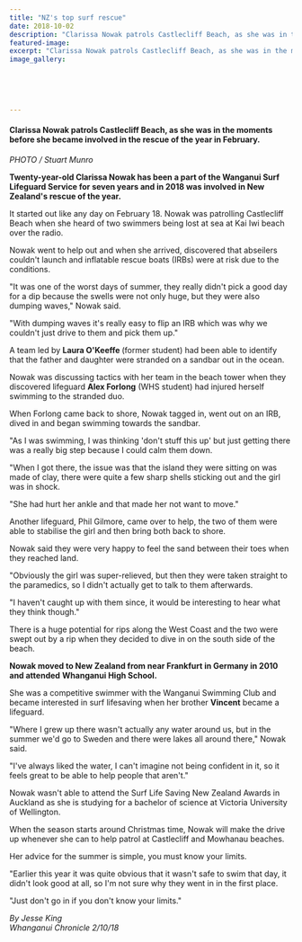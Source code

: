 ```yaml
---
title: "NZ's top surf rescue"
date: 2018-10-02
description: "Clarissa Nowak patrols Castlecliff Beach, as she was in the moments before she became involved in the rescue of the year..."
featured-image: 
excerpt: "Clarissa Nowak patrols Castlecliff Beach, as she was in the moments before she became involved in the rescue of the year in February."
image_gallery:
    
    
    
    
    
---
```


<h4><span>Clarissa Nowak patrols Castlecliff Beach, as she was in the moments before she became involved in the rescue of the year in February. <br /></span></h4>
<p><em>PHOTO / Stuart Munro</em></p>
<p class="element element-paragraph"><strong>Twenty-year-old Clarissa Nowak has been a part of the Wanganui Surf Lifeguard Service for seven years and in 2018 was involved in New Zealand's rescue of the year.</strong></p>
<p class="element element-paragraph">It started out like any day on February 18. Nowak was patrolling Castlecliff Beach when she heard of two swimmers being lost at sea at Kai Iwi beach over the radio.</p>
<p class="element element-paragraph">Nowak went to help out and when she arrived, discovered that abseilers couldn't launch and inflatable rescue boats (IRBs) were at risk due to the conditions.</p>
<p class="element element-paragraph">"It was one of the worst days of summer, they really didn't pick a good day for a dip because the swells were not only huge, but they were also dumping waves," Nowak said.</p>
<p class="element element-paragraph">"With dumping waves it's really easy to flip an IRB which was why we couldn't just drive to them and pick them up."</p>
<p class="element element-paragraph">A team led by <strong>Laura O'Keeffe </strong>(former student) had been able to identify that the father and daughter were stranded on a sandbar out in the ocean.</p>
<p class="element element-paragraph">Nowak was discussing tactics with her team in the beach tower when they discovered lifeguard&nbsp;<strong>Alex Forlong</strong> <span>(WHS student)&nbsp;</span>had injured herself swimming to the stranded duo.</p>
<p class="element element-paragraph">When Forlong came back to shore, Nowak tagged in, went out on an IRB, dived in and began swimming towards the sandbar.</p>
<p class="element element-paragraph">"As I was swimming, I was thinking 'don't stuff this up' but just getting there was a really big step because I could calm them down.</p>
<p class="element element-paragraph">"When I got there, the issue was that the island they were sitting on was made of clay, there were quite a few sharp shells sticking out and the girl was in shock.</p>
<p class="element element-paragraph">"She had hurt her ankle and that made her not want to move."</p>
<p class="element element-paragraph">Another lifeguard, Phil Gilmore, came over to help, the two of them were able to stabilise the girl and then bring both back to shore.</p>
<p class="element element-paragraph">Nowak said they were very happy to feel the sand between their toes when they reached land.</p>
<p class="element element-paragraph">"Obviously the girl was super-relieved, but then they were taken straight to the paramedics, so I didn't actually get to talk to them afterwards.</p>
<p class="element element-paragraph">"I haven't caught up with them since, it would be interesting to hear what they think though."</p>
<p class="element element-paragraph">There is a huge potential for rips along the West Coast and the two were swept out by a rip when they decided to dive in on the south side of the beach.</p>
<p class="element element-paragraph"><strong>Nowak moved to New Zealand from near Frankfurt in Germany in 2010 and attended</strong> <strong>Whanganui High School.</strong></p>
<p class="element element-paragraph">She was a competitive swimmer with the Wanganui Swimming Club and became interested in surf lifesaving when her brother <strong>Vincent</strong> became a lifeguard.</p>
<p class="element element-paragraph">"Where I grew up there wasn't actually any water around us, but in the summer we'd go to Sweden and there were lakes all around there," Nowak said.</p>
<p class="element element-paragraph">"I've always liked the water, I can't imagine not being confident in it, so it feels great to be able to help people that aren't."</p>
<p class="element element-paragraph">Nowak wasn't able to attend the Surf Life Saving New Zealand Awards in Auckland as she is studying for a bachelor of science at Victoria University of Wellington.</p>
<p class="element element-paragraph">When the season starts around Christmas time, Nowak will make the drive up whenever she can to help patrol at Castlecliff and Mowhanau beaches.</p>
<p class="element element-paragraph">Her advice for the summer is simple, you must know your limits.</p>
<p class="element element-paragraph">"Earlier this year it was quite obvious that it wasn't safe to swim that day, it didn't look good at all, so I'm not sure why they went in in the first place.</p>
<p class="element element-paragraph">"Just don't go in if you don't know your limits."</p>
<p><em>By Jesse King</em><br /><em>Whanganui Chronicle 2/10/18</em></p>

